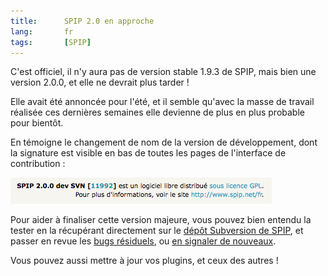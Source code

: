 ```yaml
---
title:      SPIP 2.0 en approche
lang:       fr
tags:       [SPIP]
---
```


C'est officiel, il n'y aura pas de version stable 1.9.3 de SPIP, mais bien une version 2.0.0, et elle ne devrait plus tarder !


Elle avait été annoncée pour l'été, et il semble qu'avec la masse de travail réalisée ces dernières semaines elle devienne de plus en plus probable pour bientôt.

En témoigne le changement de nom de la version de développement, dont la signature est visible en bas de toutes les pages de l'interface de contribution :

![](SPIP_2.0.0_SVN.png "La signature de SPIP 2.0.0 SVN")


Pour aider à finaliser cette version majeure, vous pouvez bien entendu la tester en la récupérant directement sur le [dépôt Subversion de SPIP](http://trac.rezo.net/trac/spip/), et passer en revue les [bugs résiduels](http://trac.rezo.net/trac/spip/report/3), ou [en signaler de nouveaux](http://trac.rezo.net/trac/spip/newticket).

Vous pouvez aussi mettre à jour vos plugins, et ceux des autres !
